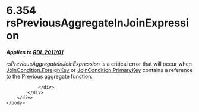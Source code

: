 <html dir="LTR" xmlns:mshelp="http://msdn.microsoft.com/mshelp" xmlns:ddue="http://ddue.schemas.microsoft.com/authoring/2003/5" xmlns:xlink="http://www.w3.org/1999/xlink" xmlns:tool="http://www.microsoft.com/tooltip">
    <head>
        <meta http-equiv="Content-Type" content="text/html; CHARSET=utf-8"></meta>
        <meta name="save" content="history"></meta>
        <title>6.354 rsPreviousAggregateInJoinExpression</title>
        <xml>
            <mshelp:toctitle title="6.354 rsPreviousAggregateInJoinExpression"></mshelp:toctitle>
            <mshelp:rltitle title="[MS-RDL]: rsPreviousAggregateInJoinExpression"></mshelp:rltitle>
            <mshelp:keyword index="A" term="44de50e3-1fb0-44ba-bb4d-e13dc5537cdc"></mshelp:keyword>
            <mshelp:attr name="DCSext.ContentType" value="open specification"></mshelp:attr>
            <mshelp:attr name="AssetID" value="44de50e3-1fb0-44ba-bb4d-e13dc5537cdc"></mshelp:attr>
            <mshelp:attr name="TopicType" value="kbRef"></mshelp:attr>
            <mshelp:attr name="DCSext.Title" value="[MS-RDL]: rsPreviousAggregateInJoinExpression" />
        </xml>
    </head>
    <body>
        <div id="header">
            <h1 class="heading">6.354 rsPreviousAggregateInJoinExpression</h1>
        </div>
        <div id="mainSection">
            <div id="mainBody">
                <div id="allHistory" class="saveHistory"></div>
                <div id="sectionSection0" class="section" name="collapseableSection">
                    

<p><b><i>Applies to </i></b><a href="bf2bab1a-b608-4bcc-b718-1cc1baa9579c.html"><b><i>RDL 2011/01</i></b></a></p>

<p><i>rsPreviousAggregateInJoinExpression</i> is a critical
error that will occur when <a href="470a76af-4897-4b8f-8ee2-a00f25f2ea53.html">JoinCondition.ForeignKey</a>
or <a href="3646b194-1f1b-433e-90c3-3255d3d371cc.html">JoinCondition.PrimaryKey</a>
contains a reference to the <a href="3e1da2a1-547f-4b00-b88e-62847bea3419.html">Previous</a>
aggregate function.</p>


                </div>
            </div>
        </div>
    </body>
</html>